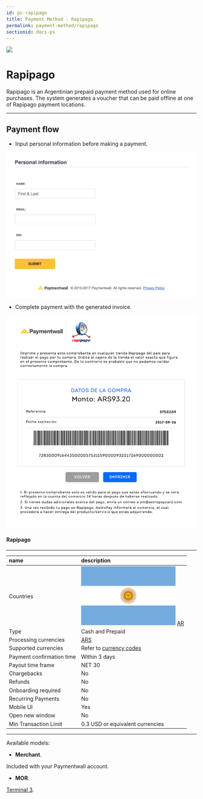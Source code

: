 ```yaml
---
id: ps-rapipago
title: Payment Method - Rapipago
permalink: payment-method/rapipago
sectionid: docs-ps
---
```


<div class="docs-ps-header">
    <div class="docs-ps-logo">
        <img src="https://api.paymentwall.com/images/ps_logos/pm_rapipago.png">
    </div>
    <h1>Rapipago</h1>
</div>

<div class="docs-ps-body" markdown="1">

<div class="docs-ps-instructions" markdown="1">

Rapipago is an Argentinian prepaid payment method used for online purchases. The system generates a voucher that can be paid offline at one of Rapipago payment locations.

***

## Payment flow

* Input personal information before making a payment.

<div class="docs-img docs-medium-img">
    <img src="/textures/pic/payment-system/cash-and-prepaid/rapipago/rapipago_preset.png">
</div>

* Complete payment with the generated invoice.

<div class="docs-img docs-medium-img">
    <img src="/textures/pic/payment-system/cash-and-prepaid/rapipago/rapipago_invoice.png">
</div>

</div>


<div class="docs-ps-attributes" markdown="1">
<div class="docs-ps-attributes-body" markdown="1">

#### Rapipago

***

|name|description|
|:--|:--|
|Countries| <img class="flags" src="/textures/pic/flags/south_america/argentina.png"> [AR](https://en.wikipedia.org/wiki/Argentina)|
|Type|Cash and Prepaid|
|Processing currencies|[ARS](https://en.wikipedia.org/wiki/Argentine_peso)|
|Supported currencies|Refer to [currency codes](/reference/currencies)|
|Payment confirmation time|Within 3 days|
|Payout time frame| NET 30|
|Chargebacks|No|
|Refunds|No|
|Onboarding required| No|
|Recurring Payments|No|
|Mobile UI|Yes|
|Open new window|No|
|Min Transaction Limit|0.3 USD or equivalent currencies|

***

Available models:

* **Merchant**.

Included with your Paymentwall account.

* **MOR**.

[Terminal 3](https://www.terminal3.com/).

</div>
</div>

</div>
